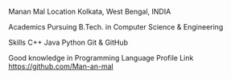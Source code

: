 Manan Mal
Location
Kolkata, West Bengal, INDIA

Academics
Pursuing B.Tech. in Computer Science & Engineering

Skills
C++
Java
Python
Git & GitHub

Good knowledge in Programming Language
Profile Link
https://github.com/Man-an-mal
